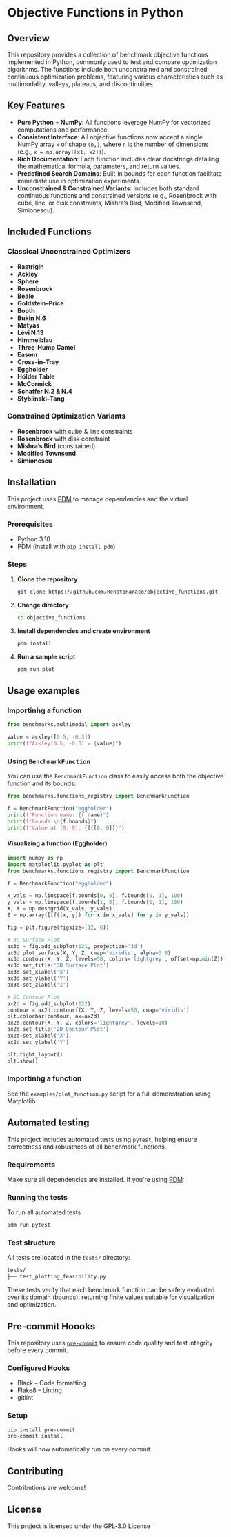 # Objective Functions in Python
## Overview

This repository provides a collection of benchmark objective functions implemented in Python, commonly used to test and compare optimization algorithms. The functions include both unconstrained and constrained continuous optimization problems, featuring various characteristics such as multimodality, valleys, plateaus, and discontinuities.

## Key Features
- **Pure Python + NumPy**: All functions leverage NumPy for vectorized computations and performance.
- **Consistent Interface**: All objective functions now accept a single NumPy array `x` of shape `(n,)`, where `n` is the number of dimensions (e.g., `x = np.array([x1, x2])`).
- **Rich Documentation**: Each function includes clear docstrings detailing the mathematical formula, parameters, and return values.
- **Predefined Search Domains**: Built‑in bounds for each function facilitate immediate use in optimization experiments.
- **Unconstrained & Constrained Variants**: Includes both standard continuous functions and constrained versions (e.g., Rosenbrock with cube, line, or disk constraints, Mishra’s Bird, Modified Townsend, Simionescu).


## Included Functions
### Classical Unconstrained Optimizers
- **Rastrigin**
- **Ackley**
- **Sphere**
- **Rosenbrock**
- **Beale**
- **Goldstein–Price**
- **Booth**
- **Bukin N.6**
- **Matyas**
- **Lévi N.13**
- **Himmelblau**
- **Three‑Hump Camel**
- **Easom**
- **Cross‑in‑Tray**
- **Eggholder**
- **Hölder Table**
- **McCormick**
- **Schaffer N.2 & N.4**
- **Styblinski–Tang**

### Constrained Optimization Variants
- **Rosenbrock** with cube & line constraints
- **Rosenbrock** with disk constraint
- **Mishra’s Bird** (constrained)
- **Modified Townsend**
- **Simionescu**

## Installation

This project uses [PDM](https://pdm.fming.dev/latest/) to manage dependencies and the virtual environment.

### Prerequisites

- Python 3.10
- PDM (install with `pip install pdm`)

### Steps

1. **Clone the repository**
   ```bash
   git clone https://github.com/RenatoFaraco/objective_functions.git
   ```

2. **Change directory**
   ```bash
   cd objective_functions
   ```

3. **Install dependencies and create environment**
   ```bash
   pdm install
   ```

4. **Run a sample script**
   ```bash
   pdm run plot
   ```

## Usage examples

### Importinhg a function

   ```python
   from benchmarks.multimodal import ackley

   value = ackley([0.5, -0.3])
   print(f"Ackley(0.5, -0.3) = {value}")
   ```

### Using `BenchmarkFunction`

You can use the `BenchmarkFunction` class to easily access both the objective function and its bounds:

   ```python
   from benchmarks.functions_registry import BenchmarkFunction

   f = BenchmarkFunction("eggholder")
   print(f"Function name: {f.name}")
   print(f"Bounds:\n{f.bounds}")
   print(f"Value at (0, 0): {f([0, 0])}")
   ```

#### Visualizing a function (Eggholder)

   ```python
   import numpy as np
   import matplotlib.pyplot as plt
   from benchmarks.functions_registry import BenchmarkFunction

   f = BenchmarkFunction("eggholder")

   x_vals = np.linspace(f.bounds[0, 0], f.bounds[0, 1], 100)
   y_vals = np.linspace(f.bounds[1, 0], f.bounds[1, 1], 100)
   X, Y = np.meshgrid(x_vals, y_vals)
   Z = np.array([[f([x, y]) for x in x_vals] for y in y_vals])

   fig = plt.figure(figsize=(12, 6))

   # 3D Surface Plot
   ax3d = fig.add_subplot(121, projection='3d')
   ax3d.plot_surface(X, Y, Z, cmap='viridis', alpha=0.8)
   ax3d.contour(X, Y, Z, levels=50, colors='lightgrey', offset=np.min(Z))
   ax3d.set_title('3D Surface Plot')
   ax3d.set_xlabel('X')
   ax3d.set_ylabel('Y')
   ax3d.set_zlabel('Z')

   # 2D Contour Plot
   ax2d = fig.add_subplot(122)
   contour = ax2d.contourf(X, Y, Z, levels=50, cmap='viridis')
   plt.colorbar(contour, ax=ax2d)
   ax2d.contour(X, Y, Z, colors='lightgrey', levels=10)
   ax2d.set_title('2D Contour Plot')
   ax2d.set_xlabel('X')
   ax2d.set_ylabel('Y')

   plt.tight_layout()
   plt.show()

   ```

### Importinhg a function

See the `examples/plot_function.py` script for a full demonstration using Matplotlib

## Automated testing

This project includes automated tests using `pytest`, helping ensure correctness and robustness of all benchmark functions.

### Requirements

Make sure all dependencies are installed. If you're using [PDM](https://pdm.fming.dev/latest/):

### Running the tests

To run all automated tests

   ```bash
   pdm run pytest
   ```
### Test structure

All tests are located in the `tests/` directory:

   ```bash
   tests/
   ├── test_plotting_feasibility.py
   ```
These tests verify that each benchmark function can be safely evaluated over its domain (bounds), returning finite values suitable for visualization and optimization.

## Pre-commit Hoooks

This repository uses [`pre-commit`](https://pre-commit.com) to ensure code quality and test integrity before every commit.

### Configured Hooks

- Black – Code formatting
- Flake8 – Linting
- gitlint

### Setup
```bash
pip install pre-commit
pre-commit install
```

Hooks will now automatically run on every commit.

## Contributing

Contributions are welcome!

## License

This project is licensed under the GPL‑3.0 License
